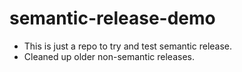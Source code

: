 # semantic-release-demo
- This is just a repo to try and test semantic release.
- Cleaned up older non-semantic releases.